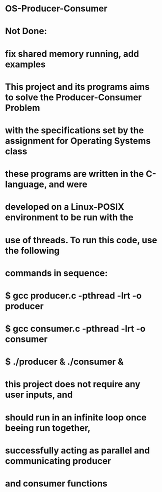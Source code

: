 # OS-Producer-Consumer
#
# Not Done: 
# fix shared memory running, add examples
#
# This project and its programs aims to solve the Producer-Consumer Problem 
# with the specifications set by the assignment for Operating Systems class
#
# these programs are written in the C-language, and were 
# developed on a Linux-POSIX environment to be run with the 
# use of threads. To run this code, use the following 
# commands in sequence:
#
# $ gcc producer.c -pthread -lrt -o producer
# $ gcc consumer.c -pthread -lrt -o consumer
# $ ./producer & ./consumer &
#
# this project does not require any user inputs, and 
# should run in an infinite loop once beeing run together,
# successfully acting as parallel and communicating producer 
# and consumer functions
